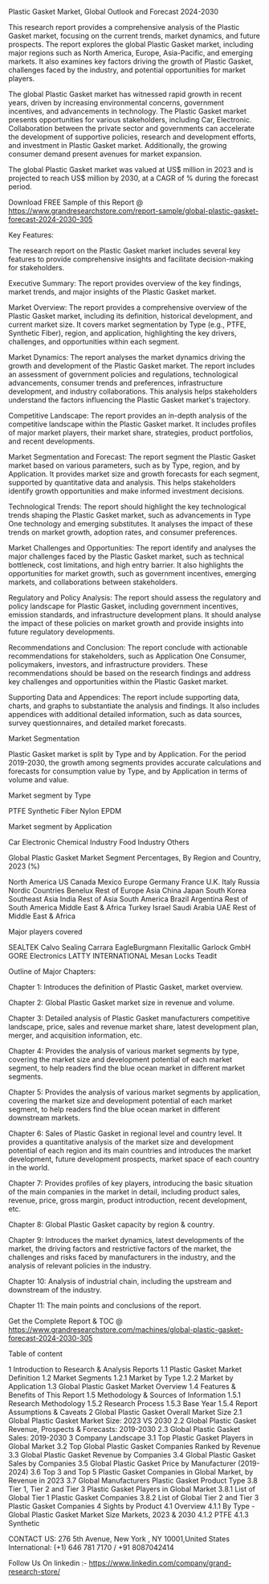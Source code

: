 Plastic Gasket Market, Global Outlook and Forecast 2024-2030

This research report provides a comprehensive analysis of the Plastic Gasket market, focusing on the current trends, market dynamics, and future prospects. The report explores the global Plastic Gasket market, including major regions such as North America, Europe, Asia-Pacific, and emerging markets. It also examines key factors driving the growth of Plastic Gasket, challenges faced by the industry, and potential opportunities for market players.

The global Plastic Gasket market has witnessed rapid growth in recent years, driven by increasing environmental concerns, government incentives, and advancements in technology. The Plastic Gasket market presents opportunities for various stakeholders, including Car, Electronic. Collaboration between the private sector and governments can accelerate the development of supportive policies, research and development efforts, and investment in Plastic Gasket market. Additionally, the growing consumer demand present avenues for market expansion.

The global Plastic Gasket market was valued at US$ million in 2023 and is projected to reach US$ million by 2030, at a CAGR of % during the forecast period.

Download FREE Sample of this Report @ https://www.grandresearchstore.com/report-sample/global-plastic-gasket-forecast-2024-2030-305


Key Features:

The research report on the Plastic Gasket market includes several key features to provide comprehensive insights and facilitate decision-making for stakeholders.

Executive Summary: The report provides overview of the key findings, market trends, and major insights of the Plastic Gasket market.

Market Overview: The report provides a comprehensive overview of the Plastic Gasket market, including its definition, historical development, and current market size. It covers market segmentation by Type (e.g., PTFE, Synthetic Fiber), region, and application, highlighting the key drivers, challenges, and opportunities within each segment.

Market Dynamics: The report analyses the market dynamics driving the growth and development of the Plastic Gasket market. The report includes an assessment of government policies and regulations, technological advancements, consumer trends and preferences, infrastructure development, and industry collaborations. This analysis helps stakeholders understand the factors influencing the Plastic Gasket market's trajectory.

Competitive Landscape: The report provides an in-depth analysis of the competitive landscape within the Plastic Gasket market. It includes profiles of major market players, their market share, strategies, product portfolios, and recent developments.

Market Segmentation and Forecast: The report segment the Plastic Gasket market based on various parameters, such as by Type, region, and by Application. It provides market size and growth forecasts for each segment, supported by quantitative data and analysis. This helps stakeholders identify growth opportunities and make informed investment decisions.

Technological Trends: The report should highlight the key technological trends shaping the Plastic Gasket market, such as advancements in Type One technology and emerging substitutes. It analyses the impact of these trends on market growth, adoption rates, and consumer preferences.

Market Challenges and Opportunities: The report identify and analyses the major challenges faced by the Plastic Gasket market, such as technical bottleneck, cost limitations, and high entry barrier. It also highlights the opportunities for market growth, such as government incentives, emerging markets, and collaborations between stakeholders.

Regulatory and Policy Analysis: The report should assess the regulatory and policy landscape for Plastic Gasket, including government incentives, emission standards, and infrastructure development plans. It should analyse the impact of these policies on market growth and provide insights into future regulatory developments.

Recommendations and Conclusion: The report conclude with actionable recommendations for stakeholders, such as Application One Consumer, policymakers, investors, and infrastructure providers. These recommendations should be based on the research findings and address key challenges and opportunities within the Plastic Gasket market.

Supporting Data and Appendices: The report include supporting data, charts, and graphs to substantiate the analysis and findings. It also includes appendices with additional detailed information, such as data sources, survey questionnaires, and detailed market forecasts.

Market Segmentation

Plastic Gasket market is split by Type and by Application. For the period 2019-2030, the growth among segments provides accurate calculations and forecasts for consumption value by Type, and by Application in terms of volume and value.

Market segment by Type



PTFE
Synthetic Fiber
Nylon
EPDM


Market segment by Application



Car
Electronic
Chemical Industry
Food Industry
Others


Global Plastic Gasket Market Segment Percentages, By Region and Country, 2023 (%)



North America
US
Canada
Mexico
Europe
Germany
France
U.K.
Italy
Russia
Nordic Countries
Benelux
Rest of Europe
Asia
China
Japan
South Korea
Southeast Asia
India
Rest of Asia
South America
Brazil
Argentina
Rest of South America
Middle East & Africa
Turkey
Israel
Saudi Arabia
UAE
Rest of Middle East & Africa


Major players covered



SEALTEK
Calvo Sealing
Carrara
EagleBurgmann
Flexitallic
Garlock GmbH
GORE Electronics
LATTY INTERNATIONAL
Mesan Locks
Teadit


Outline of Major Chapters:

Chapter 1: Introduces the definition of Plastic Gasket, market overview.

Chapter 2: Global Plastic Gasket market size in revenue and volume.

Chapter 3: Detailed analysis of Plastic Gasket manufacturers competitive landscape, price, sales and revenue market share, latest development plan, merger, and acquisition information, etc.

Chapter 4: Provides the analysis of various market segments by type, covering the market size and development potential of each market segment, to help readers find the blue ocean market in different market segments.

Chapter 5: Provides the analysis of various market segments by application, covering the market size and development potential of each market segment, to help readers find the blue ocean market in different downstream markets.

Chapter 6: Sales of Plastic Gasket in regional level and country level. It provides a quantitative analysis of the market size and development potential of each region and its main countries and introduces the market development, future development prospects, market space of each country in the world.

Chapter 7: Provides profiles of key players, introducing the basic situation of the main companies in the market in detail, including product sales, revenue, price, gross margin, product introduction, recent development, etc.

Chapter 8: Global Plastic Gasket capacity by region & country.

Chapter 9: Introduces the market dynamics, latest developments of the market, the driving factors and restrictive factors of the market, the challenges and risks faced by manufacturers in the industry, and the analysis of relevant policies in the industry.

Chapter 10: Analysis of industrial chain, including the upstream and downstream of the industry.

Chapter 11: The main points and conclusions of the report.

Get the Complete Report & TOC @ https://www.grandresearchstore.com/machines/global-plastic-gasket-forecast-2024-2030-305

Table of content

1 Introduction to Research & Analysis Reports
1.1 Plastic Gasket Market Definition
1.2 Market Segments
1.2.1 Market by Type
1.2.2 Market by Application
1.3 Global Plastic Gasket Market Overview
1.4 Features & Benefits of This Report
1.5 Methodology & Sources of Information
1.5.1 Research Methodology
1.5.2 Research Process
1.5.3 Base Year
1.5.4 Report Assumptions & Caveats
2 Global Plastic Gasket Overall Market Size
2.1 Global Plastic Gasket Market Size: 2023 VS 2030
2.2 Global Plastic Gasket Revenue, Prospects & Forecasts: 2019-2030
2.3 Global Plastic Gasket Sales: 2019-2030
3 Company Landscape
3.1 Top Plastic Gasket Players in Global Market
3.2 Top Global Plastic Gasket Companies Ranked by Revenue
3.3 Global Plastic Gasket Revenue by Companies
3.4 Global Plastic Gasket Sales by Companies
3.5 Global Plastic Gasket Price by Manufacturer (2019-2024)
3.6 Top 3 and Top 5 Plastic Gasket Companies in Global Market, by Revenue in 2023
3.7 Global Manufacturers Plastic Gasket Product Type
3.8 Tier 1, Tier 2 and Tier 3 Plastic Gasket Players in Global Market
3.8.1 List of Global Tier 1 Plastic Gasket Companies
3.8.2 List of Global Tier 2 and Tier 3 Plastic Gasket Companies
4 Sights by Product
4.1 Overview
4.1.1 By Type - Global Plastic Gasket Market Size Markets, 2023 & 2030
4.1.2 PTFE
4.1.3 Synthetic

CONTACT US:
276 5th Avenue, New York , NY 10001,United States
International: (+1) 646 781 7170 / +91 8087042414

Follow Us On linkedin :- https://www.linkedin.com/company/grand-research-store/
 
